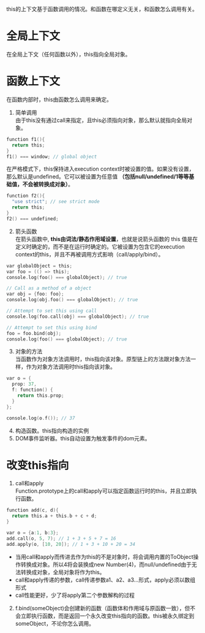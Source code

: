 this的上下文基于函数调用的情况。和函数在哪定义无关，和函数怎么调用有关。
# 全局上下文
在全局上下文（任何函数以外），this指向全局对象。
# 函数上下文
在函数内部时，this由函数怎么调用来确定。  
1. 简单调用  
由于this没有通过call来指定，且this必须指向对象，那么默认就指向全局对象。
```c
function f1(){
  return this;
}
f1() === window; // global object
```
在严格模式下，this保持进入execution context时被设置的值。如果没有设置，那么默认是undefined。它可以被设置为任意值 **（包括null/undefined/1等等基础值，不会被转换成对象）**。
```c
function f2(){
  "use strict"; // see strict mode
  return this;
}
f2() === undefined;
```
2. 箭头函数  
在箭头函数中, **this由词法/静态作用域设置**，也就是说箭头函数的 this 值是在定义时确定的，而不是在运行时确定的。它被设置为包含它的execution context的this，并且不再被调用方式影响（call/apply/bind）。
```c
var globalObject = this;
var foo = (() => this);
console.log(foo() === globalObject); // true

// Call as a method of a object
var obj = {foo: foo};
console.log(obj.foo() === globalObject); // true

// Attempt to set this using call
console.log(foo.call(obj) === globalObject); // true

// Attempt to set this using bind
foo = foo.bind(obj);
console.log(foo() === globalObject); // true
```
3. 对象的方法  
当函数作为对象方法调用时，this指向该对象。原型链上的方法跟对象方法一样，作为对象方法调用时this指向该对象。
```c
var o = {
  prop: 37,
  f: function() {
    return this.prop;
  }
};

console.log(o.f()); // 37
```
4. 构造函数。this指向构造的实例  
5. DOM事件监听器。this自动设置为触发事件的dom元素。
# 改变this指向
1. call和apply  
Function.prototype上的call和apply可以指定函数运行时的this，并且立即执行函数。
```c
function add(c, d){
  return this.a + this.b + c + d;
}

var o = {a:1, b:3};
add.call(o, 5, 7); // 1 + 3 + 5 + 7 = 16
add.apply(o, [10, 20]); // 1 + 3 + 10 + 20 = 34
```
* 当用call和apply而传进去作为this的不是对象时，将会调用内置的ToObject操作转换成对象。所以4将会装换成new Number(4)，而null/undefined由于无法转换成对象，全局对象将作为this。  
* call和apply传递的参数，call传递参数a1、a2、a3...形式，apply必须以数组形式  
* call性能更好，少了将apply第二个参数解构的过程  
2. f.bind(someObject)会创建新的函数（函数体和作用域与原函数一致），但不会立即执行函数，而是返回一个永久改变this指向的函数。this被永久绑定到someObject，不论你怎么调用。
